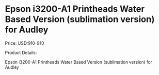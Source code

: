 # Epson i3200-A1 Printheads Water Based Version (sublimation version) for Audley

Price: USD:910-910

Product Details:

Epson i3200-A1 Printheads Water Based Version (sublimation version) for Audley
